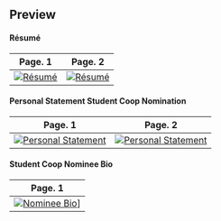 ## Preview

#### Résumé

| Page. 1 | Page. 2 |
|:---:|:---:|
| [![Résumé](https://raw.githubusercontent.com/studentbrad/hireme/master/images/resume-001.jpg)](https://raw.githubusercontent.com/studentbrad/hireme/master/resume.pdf)  | [![Résumé](https://raw.githubusercontent.com/studentbrad/hireme/master/images/resume-002.jpg)](https://raw.githubusercontent.com/studentbrad/hireme/master/resume.pdf) |

#### Personal Statement Student Coop Nomination

| Page. 1 | Page. 2 |
|:---:|:---:|
| [![Personal Statement](https://raw.githubusercontent.com/studentbrad/hireme/master/images/studentbrad_coop_personal_statement-001.jpg)](https://raw.githubusercontent.com/studentbrad/hireme/master/studentbrad_coop_personal_statement.pdf) | [![Personal Statement](https://raw.githubusercontent.com/studentbrad/hireme/master/images/studentbrad_coop_personal_statement-002.jpg)](https://raw.githubusercontent.com/studentbrad/hireme/master/studentbrad_coop_personal_statement.pdf) |

#### Student Coop Nominee Bio

| Page. 1 |
|:---:|
| [![Nominee Bio](https://raw.githubusercontent.com/studentbrad/hireme/master/images/studentbrad_coop_nominee_bio-001.jpg)](https://raw.githubusercontent.com/studentbrad/hireme/master/studentbrad_coop_nominee_bio.pdf)] |
